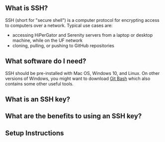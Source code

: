 ## What is SSH?

SSH (short for "secure shell") is a computer protocol for encrypting access to computers over a network. Typical use cases are:
* accessing HiPerGator and Serenity servers from a laptop or desktop machine, while on the UF network
* cloning, pulling, or pushing to GitHub repositories

## What software do I need?

SSH should be pre-installed with Mac OS, Windows 10, and Linux.
On other versions of Windows, you might want to download [Git Bash](https://gitforwindows.org/) which also contains some other useful tools.

## What is an SSH key?

## What are the benefits to using an SSH key?

## Setup Instructions